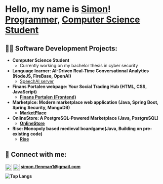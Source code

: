 <h1>Hello, my name is <a href="mailto:simon.flenman1@gmail.com">Simon</a>! <br/><a href="https://github.com/simonflenman">Programmer</a>, <a href="https://www.linkedin.com/in/simon-flenman-97b919308/">Computer Science Student</a>

<h2>👨‍💻 Software Development Projects:</h2>

- <b>Computer Science Student</b>
  - Currently working on my bachelor thesis in cyber security
- <b>Language learner: AI-Driven Real-Time Conversational Analytics (NodeJS, FireBase, OpenAI)</b>
  - [SpeechAI server](https://github.com/marcuslarsson92/SpeechAI_Server) <b>
- <b>Finans Portalen webpage: Your Social Trading Hub (HTML, CSS, JavaScript)</b>
  - [Finans Portalen (Frontend)](https://github.com/marcuslarsson92/FP_First)
- <b>Marketplce: Modern marketplace web application (Java, Spring Boot, Spring Security, MongoDB)</b>
  - [MarketPlace](https://github.com/Just4rthur/MarketPlace/tree/main)
- <b>OnlineStore: A PostgreSQL-Powered Marketplace (Java, PostgreSQL)</b>
  - [OnlineStore](https://github.com/marcuslarsson92/OnlineStore)
- <b>Rise: Monopoly based medieval boardgame(Java, Building on pre-existing code)</b>
  - [Rise](https://github.com/Villie99/Rise-Project)

<h2> 🤳 Connect with me:</h2>

[<img align="left" alt="simonflenman | LinkedIn" width="22px" src="https://cdn.jsdelivr.net/npm/simple-icons@v3/icons/linkedin.svg" />][linkedin]
[<img align="left" alt="simonflenman | Instagram" width="22px" src="https://cdn.jsdelivr.net/npm/simple-icons@v3/icons/instagram.svg" />][instagram]
simon.flenman1@gmail.com


[linkedin]: https://www.linkedin.com/in/simon-flenman-97b919308/
[instagram]: https://www.instagram.com/simonflenman/

![Top Langs](https://github-readme-stats.vercel.app/api/top-langs/?username=simonflenman&layout=compact)
